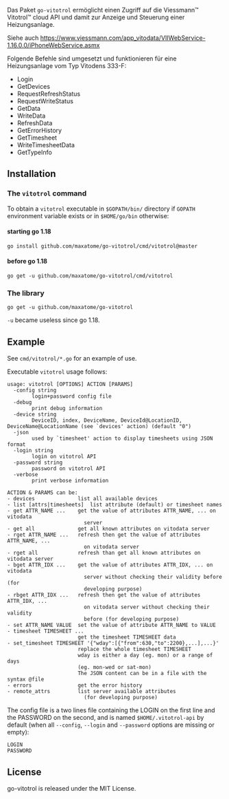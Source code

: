 Das Paket `go-vitotrol` ermöglicht einen Zugriff auf die Viessmann™
Vitotrol™ cloud API und damit zur Anzeige und Steuerung einer Heizungsanlage.

Siehe auch https://www.viessmann.com/app_vitodata/VIIWebService-1.16.0.0/iPhoneWebService.asmx

Folgende Befehle sind umgesetzt und funktionieren für eine Heizungsanlage vom Typ Vitodens 333-F:
- Login
- GetDevices
- RequestRefreshStatus
- RequestWriteStatus
- GetData
- WriteData
- RefreshData
- GetErrorHistory
- GetTimesheet
- WriteTimesheetData
- GetTypeInfo

## Installation

### The `vitotrol` command

To obtain a `vitotrol` executable in `$GOPATH/bin/` directory if
`GOPATH` environment variable exists or in `$HOME/go/bin` otherwise:

#### starting go 1.18

```
go install github.com/maxatome/go-vitotrol/cmd/vitotrol@master
```

#### before go 1.18

```
go get -u github.com/maxatome/go-vitotrol/cmd/vitotrol
```

### The library
```
go get -u github.com/maxatome/go-vitotrol
```

`-u` became useless since go 1.18.

## Example

See `cmd/vitotrol/*.go` for an example of use.

Executable `vitotrol` usage follows:

```
usage: vitotrol [OPTIONS] ACTION [PARAMS]
  -config string
        login+password config file
  -debug
        print debug information
  -device string
        DeviceID, index, DeviceName, DeviceId@LocationID, DeviceName@LocationName (see `devices' action) (default "0")
  -json
        used by `timesheet' action to display timesheets using JSON format
  -login string
        login on vitotrol API
  -password string
        password on vitotrol API
  -verbose
        print verbose information

ACTION & PARAMS can be:
- devices              list all available devices
- list [attrs|timesheets]  list attribute (default) or timesheet names
- get ATTR_NAME ...    get the value of attributes ATTR_NAME, ... on vitodata
                         server
- get all              get all known attributes on vitodata server
- rget ATTR_NAME ...   refresh then get the value of attributes ATTR_NAME, ...
                         on vitodata server
- rget all             refresh than get all known attributes on vitodata server
- bget ATTR_IDX ...    get the value of attributes ATTR_IDX, ... on vitodata
                         server without checking their validity before (for
                         developing purpose)
- rbget ATTR_IDX ...   refresh then get the value of attributes ATTR_IDX, ...
                         on vitodata server without checking their validity
                         before (for developing purpose)
- set ATTR_NAME VALUE  set the value of attribute ATTR_NAME to VALUE
- timesheet TIMESHEET ...
                       get the timesheet TIMESHEET data
- set_timesheet TIMESHEET '{"wday":[{"from":630,"to":2200},...],...}'
                       replace the whole timesheet TIMESHEET
                       wday is either a day (eg. mon) or a range of days
                       (eg. mon-wed or sat-mon)
                       The JSON content can be in a file with the syntax @file
- errors               get the error history
- remote_attrs         list server available attributes
                         (for developing purpose)
```

The config file is a two lines file containing the LOGIN on the first
line and the PASSWORD on the second, and is named
`$HOME/.vitotrol-api` by default (when all `--config`, `--login` and
`--password` options are missing or empty):

```
LOGIN
PASSWORD
```

## License

go-vitotrol is released under the MIT License.

